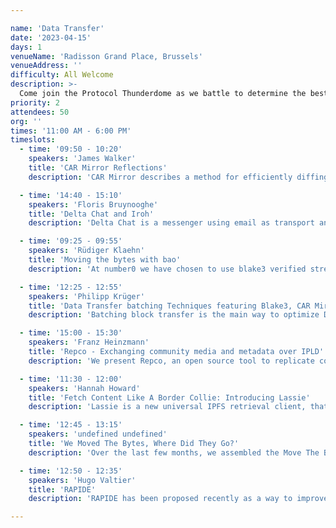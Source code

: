 ```yaml
---

name: 'Data Transfer'
date: '2023-04-15'
days: 1
venueName: 'Radisson Grand Place, Brussels'
venueAddress: ''
difficulty: All Welcome
description: >-
  Come join the Protocol Thunderdome as we battle to determine the best way to move content addressed bytes! We'll review recent progress in data transfer, including work coming out of the Move The Bytes Working Group, and explore how we can make IPFS 10x faster at getting your stuff than Web2!
priority: 2
attendees: 50
org: ''
times: '11:00 AM - 6:00 PM'
timeslots:
  - time: '09:50 - 10:20'
    speakers: 'James Walker'
    title: 'CAR Mirror Reflections'
    description: 'CAR Mirror describes a method for efficiently diffing, deduplicating, packaging, and transmitting IPLD data from source to sink.  In this talk I'll give an introduction to the CAR Mirror protocol and then review the current state of the Go implementation.'

  - time: '14:40 - 15:10'
    speakers: 'Floris Bruynooghe'
    title: 'Delta Chat and Iroh'
    description: 'Delta Chat is a messenger using email as transport and with no additional infrastructure.  This talk will discuss how the minimalist Iroh is used by Delta Chat to easily set up a second device by connecting both devices peer-to-peer.'

  - time: '09:25 - 09:55'
    speakers: 'Rüdiger Klaehn'
    title: 'Moving the bytes with bao'
    description: 'At number0 we have chosen to use blake3 verified streaming for data synchronization. I will explain how bao works, what the tradeoffs are, and what higher layers will benefit from lightning fast partial sync of large files.'

  - time: '12:25 - 12:55'
    speakers: 'Philipp Krüger'
    title: 'Data Transfer batching Techniques featuring Blake3, CAR Mirror, and more'
    description: 'Batching block transfer is the main way to optimize DAG exchange compared to bitswap. This talk discusses current proposals for batched data transfer such as blake3 with bao, sending CAR files, CAR mirror, and GraphSync. We’ll look at what use cases they do and don’t solve as well as which techniques from one protocol could be applied in others.'

  - time: '15:00 - 15:30'
    speakers: 'Franz Heinzmann'
    title: 'Repco - Exchanging community media and metadata over IPLD'
    description: 'We present Repco, an open source tool to replicate content from community media publishers. Repco uses IPLD repositories, CAR streams and UCANs to exchange authenticated logs of media content and metadata, which is ingested from different sources (RSS, REST APIs). Repco is developed within a wide network of European community media publishers and builds on long-running discussions on better publishing networks for small-scale media outlets. Future plans include connecting to speech transcription and translation services as well as integrating community features over ActivityPub.'

  - time: '11:30 - 12:00'
    speakers: 'Hannah Howard'
    title: 'Fetch Content Like A Border Collie: Introducing Lassie'
    description: 'Lassie is a new universal IPFS retrieval client, that speaks multiple data transfer protocols to easily find and fetch your data -- no questions asked. Lassie is already operating at scale in the Saturn network. We'll talk about our design goals with Lassie, how we built it, and how Lassie might learn to speak your bespoke data transfer protocol in the future!'

  - time: '12:45 - 13:15'
    speakers: 'undefined undefined'
    title: 'We Moved The Bytes, Where Did They Go?'
    description: 'Over the last few months, we assembled the Move The Bytes Working Group to improve data transfer protocols across the IPFS network. This panel discussion will cover what we discussed, what we think we learned, and where we'd like to take this work from here.'

  - time: '12:50 - 12:35'
    speakers: 'Hugo Valtier'
    title: 'RAPIDE'
    description: 'RAPIDE has been proposed recently as a way to improve the content fetching performance of IPFS. This talk will be a demo of RAPIDE powering ipget 2.0. A brief description of the internals of RAPIDE will also be given to provide context to the audience.'

---
```

